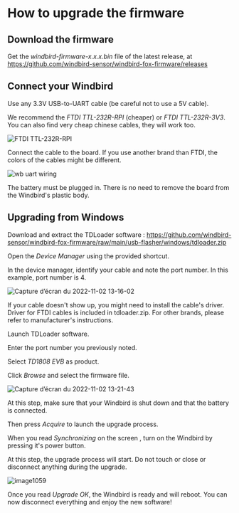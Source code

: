 # How to upgrade the firmware

## Download the firmware

Get the *windbird-firmware-x.x.x.bin* file of the latest release, at https://github.com/windbird-sensor/windbird-fox-firmware/releases

## Connect your Windbird

Use any 3.3V USB-to-UART cable (be careful not to use a 5V cable).

We recommend the *FTDI TTL-232R-RPI* (cheaper) or *FTDI TTL-232R-3V3*. You can also find very cheap chinese cables, they will work too.

![FTDI TTL-232R-RPI](https://user-images.githubusercontent.com/1681443/199475597-df15238b-3611-43d0-8b0c-2d804575dbf8.png)

Connect the cable to the board. If you use another brand than FTDI, the colors of the cables might be different.

![wb uart wiring](https://user-images.githubusercontent.com/1681443/199485309-e7c597e3-cab4-4dad-a36c-c2b6f6c09b66.png)

The battery must be plugged in. There is no need to remove the board from the Windbird's plastic body.

## Upgrading from Windows

Download and extract the TDLoader software : https://github.com/windbird-sensor/windbird-fox-firmware/raw/main/usb-flasher/windows/tdloader.zip

Open the *Device Manager* using the provided shortcut.

In the device manager, identify your cable and note the port number. In this example, port number is 4. 

![Capture d’écran du 2022-11-02 13-16-02](https://user-images.githubusercontent.com/1681443/199487441-032c4621-0b38-4532-a9c7-2051d5b8fb94.png)

If your cable doesn't show up, you might need to install the cable's driver. Driver for FTDI cables is included in tdloader.zip. For other brands, please refer to manufacturer's instructions.

Launch TDLoader software.

Enter the port number you previously noted.

Select *TD1808 EVB* as product.

Click *Browse* and select the firmware file.

![Capture d’écran du 2022-11-02 13-21-43](https://user-images.githubusercontent.com/1681443/199488406-7a34f5e2-d1e5-4f06-a38c-b73c3f50e2f5.png)

At this step, make sure that your Windbird is shut down and that the battery is connected.

Then press *Acquire* to launch the upgrade process.

When you read *Synchronizing* on the screen , turn on the Windbird by pressing it's power button.

At this step, the upgrade process will start. Do not touch or close or disconnect anything during the upgrade.

![image1059](https://user-images.githubusercontent.com/1681443/199490009-47fe796f-a90e-4713-8298-b9a75489bc0b.png)

Once you read *Upgrade OK*, the Windbird is ready and will reboot. You can now disconnect everything and enjoy the new software!
